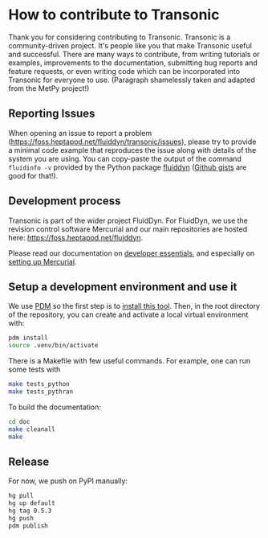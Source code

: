 # How to contribute to Transonic

Thank you for considering contributing to Transonic. Transonic is a
community-driven project. It's people like you that make Transonic useful and
successful. There are many ways to contribute, from writing tutorials or
examples, improvements to the documentation, submitting bug reports and feature
requests, or even writing code which can be incorporated into Transonic for
everyone to use. (Paragraph shamelessly taken and adapted from the MetPy
project!)

## Reporting Issues

When opening an issue to report a problem
(<https://foss.heptapod.net/fluiddyn/transonic/issues>), please try to provide
a minimal code example that reproduces the issue along with details of the
system you are using. You can copy-paste the output of the command `fluidinfo
-v` provided by the Python package
[fluiddyn](https://pypi.org/project/fluiddyn/) ([Github
gists](https://gist.github.com/) are good for that!).

## Development process

Transonic is part of the wider project FluidDyn. For FluidDyn, we use the
revision control software Mercurial and our main repositories are hosted here:
<https://foss.heptapod.net/fluiddyn>.

Please read our documentation on [developer
essentials](https://fluiddyn.readthedocs.io/en/latest/advice_developers.html),
and especially on [setting up
Mercurial](https://fluiddyn.readthedocs.io/en/latest/mercurial_heptapod.html).

## Setup a development environment and use it

We use [PDM](https://pdm-project.org) so the first step is to [install this
tool](https://pdm-project.org/latest/#installation). Then, in the root
directory of the repository, you can create and activate a local virtual environment with:

```sh
pdm install
source .venv/bin/activate
```

There is a Makefile with few useful commands. For example, one can run some tests with

```sh
make tests_python
make tests_pythran
```

To build the documentation:

```sh
cd doc
make cleanall
make
```

## Release

For now, we push on PyPI manually:

```sh
hg pull
hg up default
hg tag 0.5.3
hg push
pdm publish
```
